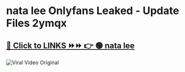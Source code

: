 
 # nata lee Onlyfans Leaked - Update Files 2ymqx

## <h2><a href="https://clipsfans.com/nata_lee&ref=git">🔗 Click to LINKS ⏩⏩ 👉 🟢 nata lee </a></h2>

<a href="https://clipsfans.com/nata_lee&ref=git" rel="nofollow" data-target="animated-image.originalLink"><img src="https://i.ibb.co.com/xMMVF88/686577567.gif" alt="Viral Video Original" style="max-width: 100%; display: inline-block;" data-target="animated-image.originalImage"></a>

